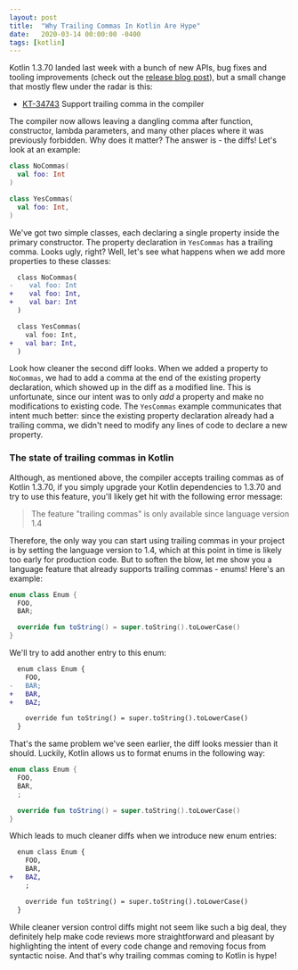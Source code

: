 ```yaml
---
layout: post
title:  "Why Trailing Commas In Kotlin Are Hype"
date:   2020-03-14 00:00:00 -0400
tags: [kotlin]
---
```

Kotlin 1.3.70 landed last week with a bunch of new APIs, bug fixes and tooling improvements (check 
out the [release blog post][release-blog-post]), but a small change that mostly flew under the radar 
is this:

- [KT-34743][kt-34743] Support trailing comma in the compiler

The compiler now allows leaving a dangling comma after function, constructor, lambda parameters, and 
many other places where it was previously forbidden. Why does it matter? The answer is - the diffs! 
Let's look at an example:

```kotlin
class NoCommas(
  val foo: Int
)

class YesCommas(
  val foo: Int,
)
```

We've got two simple classes, each declaring a single property inside the primary constructor. The 
property declaration in `YesCommas` has a trailing comma. Looks ugly, right? Well, let's see what 
happens when we add more properties to these classes:

```diff
  class NoCommas(
-    val foo: Int
+    val foo: Int,
+    val bar: Int
  )

  class YesCommas(
    val foo: Int,
+   val bar: Int,
  )
```

Look how cleaner the second diff looks. When we added a property to `NoCommas`, we had to add a 
comma at the end of the existing property declaration, which showed up in the diff as a modified 
line. This is unfortunate, since our intent was to only *add* a property and make no modifications 
to existing code. The `YesCommas` example communicates that intent much better: since the existing 
property declaration already had a trailing comma, we didn't need to modify any lines of code to 
declare a new property.

### The state of trailing commas in Kotlin

Although, as mentioned above, the compiler accepts trailing commas as of Kotlin 1.3.70, if you 
simply upgrade your Kotlin dependencies to 1.3.70 and try to use this feature, you'll likely get 
hit with the following error message:

> The feature "trailing commas" is only available since language version 1.4

Therefore, the only way you can start using trailing commas in your project is by setting the 
language version to 1.4, which at this point in time is likely too early for production code. But to 
soften the blow, let me show you a language feature that already supports trailing commas - enums! 
Here's an example:

```kotlin
enum class Enum {
  FOO,
  BAR;

  override fun toString() = super.toString().toLowerCase()
}
```

We'll try to add another entry to this enum:

```diff
  enum class Enum {
    FOO,
-   BAR;
+   BAR,
+   BAZ;

    override fun toString() = super.toString().toLowerCase()
  }
```

That's the same problem we've seen earlier, the diff looks messier than it should. Luckily, Kotlin 
allows us to format enums in the following way:

```kotlin
enum class Enum {
  FOO,
  BAR,
  ;

  override fun toString() = super.toString().toLowerCase()
}
```

Which leads to much cleaner diffs when we introduce new enum entries:

```diff
  enum class Enum {
    FOO,
    BAR,
+   BAZ,
    ;

    override fun toString() = super.toString().toLowerCase()
  }
```

While cleaner version control diffs might not seem like such a big deal, they definitely help make 
code reviews more straightforward and pleasant by highlighting the intent of every code change and 
removing focus from syntactic noise. And that's why trailing commas coming to Kotlin is hype!

[release-blog-post]: https://blog.jetbrains.com/kotlin/2020/03/kotlin-1-3-70-released/
[kt-34743]: https://youtrack.jetbrains.com/issue/KT-34743
